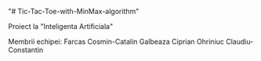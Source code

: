 "# Tic-Tac-Toe-with-MinMax-algorithm"

Proiect la "Inteligenta Artificiala"

Membrii echipei:
Farcas Cosmin-Catalin
Galbeaza Ciprian
Ohriniuc Claudiu-Constantin

